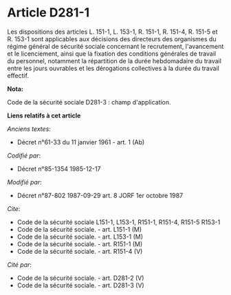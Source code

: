 # Article D281-1

Les dispositions des articles L. 151-1, L. 153-1, R. 151-1, R. 151-4, R. 151-5 et R. 153-1 sont applicables aux décisions des
directeurs des organismes du régime général de sécurité sociale concernant le recrutement, l'avancement et le licenciement,
ainsi que la fixation des conditions générales de travail du personnel, notamment la répartition de la durée hebdomadaire du
travail entre les jours ouvrables et les dérogations collectives à la durée du travail effectif.

**Nota:**

Code de la sécurité sociale D281-3 : champ d'application.

**Liens relatifs à cet article**

_Anciens textes_:

  - Décret n°61-33 du 11 janvier 1961 - art. 1 (Ab)

_Codifié par_:

  - Décret n°85-1354 1985-12-17

_Modifié par_:

  - Décret n°87-802 1987-09-29 art. 8 JORF 1er octobre 1987

_Cite_:

  - Code de la sécurité sociale L151-1, L153-1, R151-1, R151-4, R151-5 R153-1
  - Code de la sécurité sociale. - art. L151-1 (M)
  - Code de la sécurité sociale. - art. L153-1 (M)
  - Code de la sécurité sociale. - art. R151-1 (M)
  - Code de la sécurité sociale. - art. R151-4 (V)

_Cité par_:

  - Code de la sécurité sociale. - art. D281-2 (V)
  - Code de la sécurité sociale. - art. D281-3 (V)
